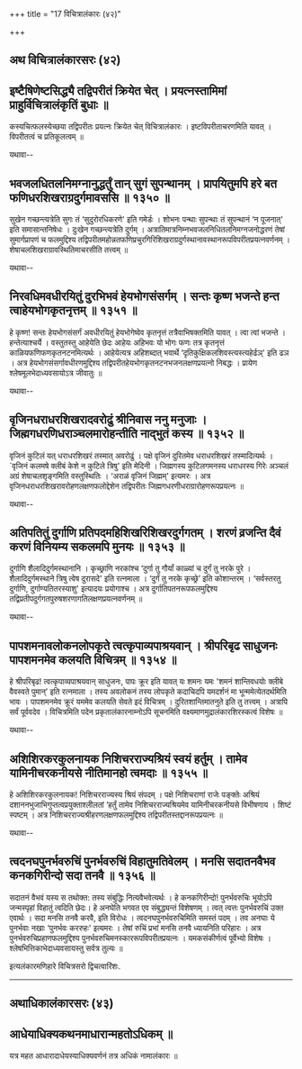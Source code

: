 +++
title = "17 विचित्रालंकारः (४२)"

+++


## अथ विचित्रालंकारसरः (४२)



## इष्टैषिणेष्टसिद्ध्यै तद्विपरीतं क्रियेत चेत् । प्रयत्नस्तामिमां प्राहुर्विचित्रालंकृतिं बुधाः ॥

कस्यचित्फलस्येच्छया तद्विपरीतः प्रयत्नः क्रियेत चेत् विचित्रालंकारः ।
इष्टविपरीताचरणमिति यावत् । विपरीतत्वं च प्रतिकूलत्वम् ॥

यथावा--



## भवजलधितलनिमग्नानुद्धर्तुं तान् सुगं सुपन्थानम् । प्रापयितुमपि हरे बत फणिधरशिखराग्रदुर्गमावससि ॥ १३५० ॥

सुखेन गच्छन्त्यत्रेति सुगः तं ‘सुदुरोरधिकरणे' इति गमेर्डः । शोभनः
पन्थाः सुपन्थाः तं सुपन्थानं ‘न पूजनात्' इति समासान्तनिषेधः । दुःखेन
गच्छन्त्यत्रेति दुर्गम् । अत्रातिमात्रनिम्नभवजलनिधितलनिमग्नजनोद्धरणं
तेषां सुमार्गप्रापणं च फलमुद्दिश्य
तद्विपरीतमहोन्नतफणिप्रचुरगिरिशिखराग्रदुर्गस्थानावस्थानरूपविपरीतप्रयत्नवर्णनम्
। शेषाचलशिखराग्रावस्थितिमाचरसीति तत्त्वम् ॥

यथावा--



## निरवधिमवधीरयितुं दुरभिभवं हेयभोगसंसर्गम् । सन्तः कृष्ण भजन्ते हन्त त्वाहेयभोगकृतनृत्तम् ॥ १३५१ ॥

हे कृष्ण! सन्तः हेयभोगसंसर्गं अवधीरयितुं हेयभोगेष्वेव कृतनृत्तं
तत्रैवाभिषक्तमिति यावत् । त्वा त्वां भजन्ते । हन्तेत्याश्चर्ये ।
वस्तुतस्तु आहेयेति छेदः आहेयः अहिभवः यो भोगः फणः तत्र कृतनृत्तं
काळियफणिफणकृतनटनमित्यर्थः । आहेयेत्यत्र अहिशब्दात् भवार्थे
‘दृतिकुक्षिकलशिवस्त्यस्त्यहेर्ढञ्' इति ढञ । अत्र
हेयभोगसंसर्गावधीरणमुद्दिश्य तद्विपरीतहेयभोगकृतनटनभजनलक्षणप्रयत्नो
निबद्धः । प्रायेण श्लेषमूलभेदाध्यवसायोऽत्र जीवातुः ॥

यथावा--



## वृजिनधराधरशिखरादवरोढुं श्रीनिवास ननु मनुजाः । जिह्मगधरणिधराञ्चलमारोहन्तीति नाद्भुतं कस्य ॥ १३५२ ॥

वृजिनं कुटिलं यत् धराधरशिखरं तस्मात् अवरोढुं । पक्षे वृजिनं दुरितमेव
धराधरशिखरं तस्मादित्यर्थः । \`वृजिनं कलमषे क्लीबं केशे न कुटिले त्रिषु'
इति मेदिनी । जिह्मगस्य कुटिलगमनस्य धराधरस्य गिरेः अञ्चलं अग्रं
शेषाचलशृङ्गमिति वस्तुस्थितिः । ‘अराळं वृजिनं जिह्मम्' इत्यमरः । अत्र
वृजिनधराधरशिखरावरोहणलक्षणफलोद्देशेन तद्विपरीतः
जिह्मगधरणीधराग्रारोहणरूपप्रयत्नः ॥

यथावा--



## अतिपतितुं दुर्गाणि प्रतिपदमहिशिखरिशिखरदुर्गगतम् । शरणं व्रजन्ति दैवं करणं विनियम्य सकलमपि मुनयः ॥ १३५३ ॥

दुर्गाणि शैलादिदुर्गमस्थानानि । कृच्छ्राणि नरकांश्च ‘दुर्गा तु गौर्यां
काळ्यां च दुर्गं तु नरके पुरे । शैलादिदुर्गमस्थाने त्रिषु त्वेष दुरासदे'
इति रत्नमाला । ‘दुर्गं तु नरके कृच्छ्रे’ इति कोशान्तरम् । ‘सर्वस्तरतु
दुर्गाणि, दुर्गाण्यतितरस्याशु' इत्यादयः प्रयोगाश्च । अत्र
दुर्गातिपतनरूपफलमुद्दिश्य
तद्विप्रतीपदुर्गगतपुरुषशरणागतिलक्षणप्रयत्नवर्णनम् ॥

यथावा--



## पापशमनावलोकनलोपकृते त्वत्कृपाव्यपाश्रयवान् । श्रीपरिबृढ साधुजनः पापशमनमेव कलयति विचित्रम् ॥ १३५४ ॥

हे श्रीपरिबृढ! त्वत्कृपाव्यपाश्रयवान् साधुजनः, पापः क्रूर इति यावत् यः
शमनः यमः 'शमनं शान्तिवधयोः क्लीबे वैवस्वते पुमान्’ इति रत्नमाला । तस्य
अवलोकनं तस्य लोपकृते कदाचिदपि यमदर्शनं मा भून्ममेत्येतदर्थमिति भावः ।
पापशमनमेव क्रूरं यममेव कलयति सेवते इदं विचित्रम् । दुरितशान्तिमातनुते
इति तु तत्त्वम् । अत्रापि सर्वं पूर्ववदेव । विचित्रमिति पदेन
प्रकृतालंकारनाम्नोऽपि सूचनमिति वक्ष्यमाणमुद्रालंकारशिरस्कत्वं विशेषः ॥

यथावा--



## अशिशिरकरकुलनायक निशिचरराज्यश्रियं स्वयं हर्तुम् । तामेव यामिनीचरकनीयसे नीतिमानहो त्वमदाः ॥ १३५५ ॥

हे अशिशिरकरकुलनायक! निशिचरराज्यस्य श्रियं संपदम् । पक्षे निशिचराणां
राजेः पङ्क्तेः अश्रियं दशाननभुजाभिगुप्तत्वप्रयुक्ताश्लीलतां ‘हर्तुं
तामेव निशिचरराज्यश्रियमेव यामिनीचरकनीयसे विभीषणाय । शिष्टं स्पष्टम् ।
अत्र निशिचरराज्यश्रीहरणलक्षणफलमुद्दिश्य तद्विपरीतस्तद्दानरूपप्रयत्नः ॥

यथावा--



## त्वदनघपुनर्भवरुचिं पुनर्भवरुचिं विहातुमतिवेलम् । मनसि सदातनवैभव कनकगिरीन्दो सदा तनवै ॥ १३५६ ॥

सदातनं वैभवं यस्य स तथोक्त: तस्य संबुद्धिः नित्यवैभवेत्यर्थः । हे
कनकगिरीन्दो! पुनर्भवरुचिः भूयोऽपि जन्मस्पृहां विहातुं त्वदिति छेदः। हे
अनघेति भगवत एव संबुद्ध्यन्तं विशेषणम् । त्वत् त्वत्तः पुनर्भवरुचिं उक्त
एवार्थः । सदा मनसि तनवै करवै, इति विरोधः । त्वदनघपुनर्भवरुचिमिति समस्तं
पदम् । तव अनघाः ये पुनर्भवाः नखाः ‘पुनर्भवः कररुहः' इत्यमरः । तेषां
रुचिं प्रभां मनसि तनवै ध्यायनिति परिहारः । अत्र
पुनर्भवरुचिप्रहाणफलमुद्दिश्य पुनर्भवरुचिमनस्काररूपविपरीतप्रयत्नः ।
यमकसंकीर्णत्वं पूर्वेभ्यो विशेषः । श्लेषभित्तिकाभेदाध्यवसायस्तु सर्वत्र
तुल्यः ॥

इत्यलंकारमणिहारे विचित्रसरो द्विचत्वारिंशः.

------------------------------------------------------------------------

## अथाधिकालंकारसरः (४३)

## आधेयाधिक्यकथनमाधारान्महतोऽधिकम् ॥

यत्र महत आधारादाधेयस्याधिक्यवर्णनं तत्र अधिकं नामालंकारः ॥

